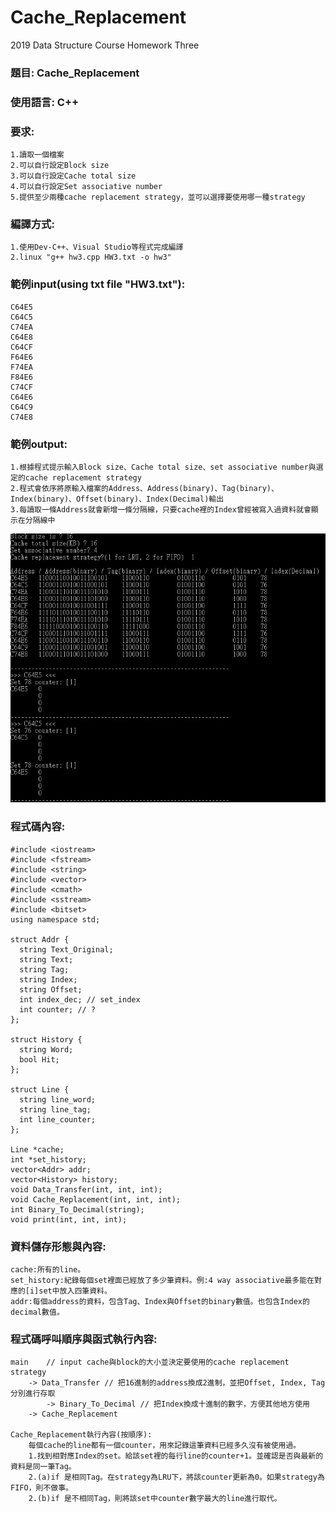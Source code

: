 # Cache_Replacement
2019 Data Structure Course Homework Three

### 題目: Cache_Replacement

### 使用語言: C++

### 要求:
    1.讀取一個檔案
    2.可以自行設定Block size
    3.可以自行設定Cache total size    
    4.可以自行設定Set associative number
    5.提供至少兩種cache replacement strategy，並可以選擇要使用哪一種strategy

### 編譯方式:
	1.使用Dev-C++、Visual Studio等程式完成編譯
	2.linux "g++ hw3.cpp HW3.txt -o hw3"
	
### 範例input(using txt file "HW3.txt"):
    C64E5
    C64C5
    C74EA
    C64E8
    C64CF
    F64E6
    F74EA
    F84E6
    C74CF
    C64E6
    C64C9
    C74E8

### 範例output:
    1.根據程式提示輸入Block size、Cache total size、set associative number與選定的cache replacement strategy
    2.程式會依序將原輸入檔案的Address、Address(binary)、Tag(binary)、Index(binary)、Offset(binary)、Index(Decimal)輸出
    3.每讀取一條Address就會新增一條分隔線，只要cache裡的Index曾經被寫入過資料就會顯示在分隔線中
![image](https://github.com/sam34andy/Cache_Replacement/blob/master/hw3_output.JPG)

### 程式碼內容:
    #include <iostream>
    #include <fstream>
    #include <string>
    #include <vector>
    #include <cmath>
    #include <sstream>
    #include <bitset>
    using namespace std;

    struct Addr {
      string Text_Original;
      string Text;
      string Tag;
      string Index;
      string Offset;
      int index_dec; // set_index
      int counter; // ?
    };

    struct History {
      string Word;
      bool Hit;
    };

    struct Line {
      string line_word;
      string line_tag;
      int line_counter;
    };

    Line *cache;
    int *set_history;
    vector<Addr> addr;
    vector<History> history;
    void Data_Transfer(int, int, int);
    void Cache_Replacement(int, int, int);
    int Binary_To_Decimal(string);
    void print(int, int, int);
   
### 資料儲存形態與內容:
	cache:所有的line。
	set_history:紀錄每個set裡面已經放了多少筆資料。例:4 way associative最多能在對應的[i]set中放入四筆資料。
	addr:每個address的資料，包含Tag、Index與Offset的binary數值。也包含Index的decimal數值。
	
### 程式碼呼叫順序與函式執行內容:
	main	// input cache與block的大小並決定要使用的cache replacement strategy
		-> Data_Transfer // 把16進制的address換成2進制，並把Offset, Index, Tag分別進行存取
			-> Binary_To_Decimal // 把Index換成十進制的數字，方便其他地方使用
		-> Cache_Replacement
		
	Cache_Replacement執行內容(按順序):
		每個cache的line都有一個counter，用來記錄這筆資料已經多久沒有被使用過。
		1.找到相對應Index的set。給該set裡的每行line的counter+1。並確認是否與最新的資料是同一筆Tag。
		2.(a)if 是相同Tag。在strategy為LRU下，將該counter更新為0。如果strategy為FIFO，則不做事。
		2.(b)if 是不相同Tag，則將該set中counter數字最大的line進行取代。
